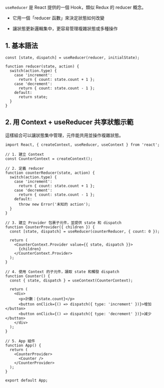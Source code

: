 
`useReducer` 是 React 提供的一個 Hook，類似 Redux 的 reducer 概念。

-   它用一個「reducer 函數」來決定狀態如何改變
    
-   讓狀態更新邏輯集中，更容易管理複雜狀態或多種操作
    

## 1. 基本語法

    const [state, dispatch] = useReducer(reducer, initialState);
    
    function reducer(state, action) {
      switch(action.type) {
        case 'increment':
          return { count: state.count + 1 };
        case 'decrement':
          return { count: state.count - 1 };
        default:
          return state;
      }
    }

## 2. 用 Context + useReducer 共享狀態示範

這樣組合可以讓狀態集中管理，元件能共用並操作複雜狀態。

    import React, { createContext, useReducer, useContext } from 'react';
    
    // 1. 建立 Context
    const CounterContext = createContext();
    
    // 2. 定義 reducer
    function counterReducer(state, action) {
      switch(action.type) {
        case 'increment':
          return { count: state.count + 1 };
        case 'decrement':
          return { count: state.count - 1 };
        default:
          throw new Error('未知的 action');
      }
    }
    
    // 3. 建立 Provider 包裹子元件，並提供 state 和 dispatch
    function CounterProvider({ children }) {
      const [state, dispatch] = useReducer(counterReducer, { count: 0 });
    
      return (
        <CounterContext.Provider value={{ state, dispatch }}>
          {children}
        </CounterContext.Provider>
      );
    }
    
    // 4. 使用 Context 的子元件，讀取 state 和觸發 dispatch
    function Counter() {
      const { state, dispatch } = useContext(CounterContext);
    
      return (
        <div>
          <p>計數：{state.count}</p>
          <button onClick={() => dispatch({ type: 'increment' })}>增加</button>
          <button onClick={() => dispatch({ type: 'decrement' })}>減少</button>
        </div>
      );
    }
    
    // 5. App 組件
    function App() {
      return (
        <CounterProvider>
          <Counter />
        </CounterProvider>
      );
    }
    
    export default App;
